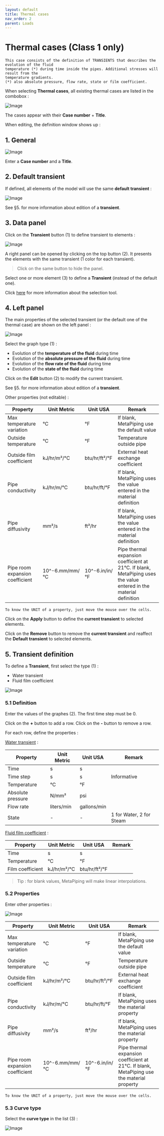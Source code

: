 ```yaml
---
layout: default
title: Thermal cases
nav_order: 2
parent: Loads
---
```


# Thermal cases (Class 1 only)

    This case consists of the definition of TRANSIENTS that describes the evolution of the fluid
    temperature (*) during time inside the pipes. Additional stresses will result from the 
    temperature gradients.
    (*) also absolute pressure, flow rate, state or film coefficient.

When selecting **Thermal cases**, all existing thermal cases are listed in the combobox :

![Image](../Images/Load9.jpg)

The cases appear with their **Case number** + **Title**.

When editing, the definition window shows up :

## 1. General

![Image](../Images/Load11.jpg)

Enter a **Case number** and a **Title**.

## 2. Default transient

If defined, all elements of the model will use the same **default transient** :

![Image](../Images/Load12.jpg)

See §5. for more information about edition of a **transient**.

## 3. Data panel

Click on the **Transient** button (1) to define transient to elements :

![Image](../Images/Load10.jpg)

A right panel can be opened by clicking on the top button (2). It presents the elements with the same transient (1 color for each transient).

>Click on the same button to hide the panel.

Select one or more element (3) to define a **Transient** (instead of the default one).

Click [here](https://documentation.metapiping.com/Design/Selection.html) for more information about the selection tool.

## 4. Left panel

The main properties of the selected transient (or the default one of the thermal case) are shown on the left panel :

![Image](../Images/Load15.jpg)

Select the graph type (1) :

- Evolution of the **temperature of the fluid** during time
- Evolution of the **absolute pressure of the fluid** during time
- Evolution of the **flow rate of the fluid** during time
- Evolution of the **state of the fluid** during time

Click on the **Edit** button (2) to modify the current transient.

See §5. for more information about edition of a **transient**.

Other properties (not editable) :

| Property | Unit Metric | Unit USA | Remark |
| -------- | ---- | ---- | -- |
| Max temperature variation | °C | °F | If blank, MetaPiping use the default value |
| Outside temperature | °C | °F | Temperature outside pipe |
| Outside film coefficient | kJ/hr/m²/°C | btu/hr/ft²/°F | External heat exchange coefficient |
| Pipe conductivity | kJ/hr/m/°C | btu/hr/ft/°F | If blank, MetaPiping uses the value entered in the material definition |
| Pipe diffusivity | mm²/s | ft²/hr | If blank, MetaPiping uses the value entered in the material definition |
| Pipe room expansion coefficient | 10^-6.mm/mm/°C | 10^-6.in/in/°F | Pipe thermal expansion coefficient at 21°C. If blank, MetaPiping uses the value entered in the material definition |

    To know the UNIT of a property, just move the mouse over the cells. 

Click on the **Apply** button to define the **current transient** to selected elements.

Click on the **Remove** button to remove the **current transient** and reaffect the **Default transient** to selected elements.

## 5. Transient definition

To define a **Transient**, first select the type (1) :

- Water transient
- Fluid film coefficient

![Image](../Images/Load13.jpg)

### 5.1 Definition

Enter the values of the graphes (2). The first time step must be 0.

Click on the **+** button to add a row. Click on the **-** button to remove a row.

For each row, define the properties :

<ins>Water transient</ins> :

| Property | Unit Metric | Unit USA | Remark |
| -------- | ---- | ---- | -- |
| Time | s | s | |
| Time step | s | s | Informative |
| Temperature | °C | °F | |
| Absolute pressure | N/mm² | psi | |
| Flow rate | liters/min | gallons/min | |
| State | - | - | 1 for Water, 2 for Steam |

<ins>Fluid film coefficient</ins> :

| Property | Unit Metric | Unit USA | Remark |
| -------- | ---- | ---- | -- |
| Time | s | s | |
| Temperature | °C | °F | |
| Film coefficient | kJ/hr/m²/°C | btu/hr/ft²/°F | |

>Tip : for blank values, MetaPiping will make linear interpolations.

### 5.2 Properties

Enter other properties :

![Image](../Images/Load14.jpg)


| Property | Unit Metric | Unit USA | Remark |
| -------- | ---- | ---- | -- |
| Max temperature variation | °C | °F | If blank, MetaPiping use the default value |
| Outside temperature | °C | °F | Temperature outside pipe |
| Outside film coefficient | kJ/hr/m²/°C | btu/hr/ft²/°F | External heat exchange coefficient |
| Pipe conductivity | kJ/hr/m/°C | btu/hr/ft/°F | If blank, MetaPiping uses the material property |
| Pipe diffusivity | mm²/s | ft²/hr | If blank, MetaPiping uses the material property |
| Pipe room expansion coefficient | 10^-6.mm/mm/°C | 10^-6.in/in/°F | Pipe thermal expansion coefficient at 21°C. If blank, MetaPiping use the material property |

    To know the UNIT of a property, just move the mouse over the cells.

### 5.3 Curve type

Select the **curve type** in the list (3) :

![Image](../Images/Load16.jpg)
